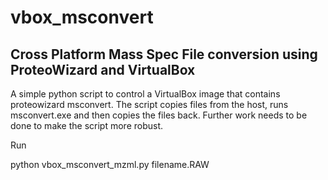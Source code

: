 # vbox_msconvert
## Cross Platform Mass Spec File conversion using ProteoWizard and VirtualBox

A simple python script to control a VirtualBox image that contains proteowizard msconvert.  The script copies files from the host, runs msconvert.exe and then copies the files back.  Further work needs to be done to make the script more robust.

Run

python vbox_msconvert_mzml.py filename.RAW

